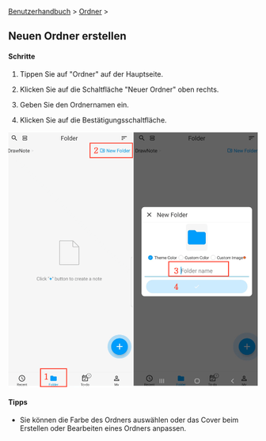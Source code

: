 [Benutzerhandbuch](/dragonnest/drawnote/manual/en) > [Ordner](/dragonnest/drawnote/manual/en/folder) >

Neuen Ordner erstellen
---
#### Schritte

1. Tippen Sie auf "Ordner" auf der Hauptseite.

2. Klicken Sie auf die Schaltfläche "Neuer Ordner" oben rechts.

3. Geben Sie den Ordnernamen ein.

4. Klicken Sie auf die Bestätigungsschaltfläche.

![Neuer Ordner](imgs/new_folder1.png)

#### Tipps
- Sie können die Farbe des Ordners auswählen oder das Cover beim Erstellen oder Bearbeiten eines Ordners anpassen.